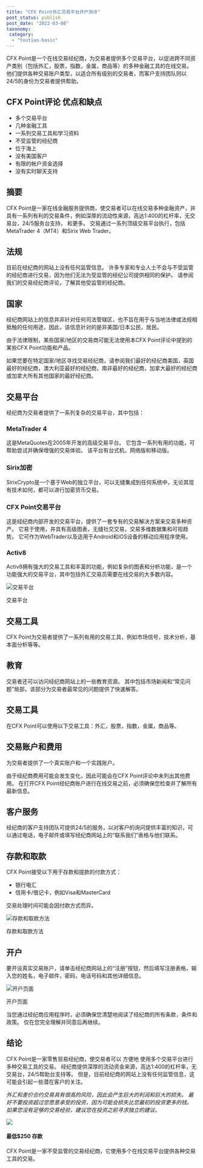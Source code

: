 ```yaml
---
title: "CFX Point外汇交易平台开户测评"
post_status: publish
post_date: "2022-03-08"
taxonomy:
 category: 
  - "toutiao-basic"
---
```


CFX Point是一个在线交易经纪商，为交易者提供多个交易平台，以促进跨不同资产类别（包括外汇，股票，指数，金属，商品等）的多种金融工具的在线交易。 他们提供各种交易账户类型，以适合所有级别的交易者，而客户支持团队则以24/5的身份为交易者提供帮助。

## CFX Point评论 优点和缺点
- 多个交易平台
- 几种金融工具
- 一系列交易工具和学习资料
- 不受监管的经纪商
- 位于海上
- 没有美国客户
- 有限的帐户资金选择
- 没有实时聊天支持


## 摘要

CFX Point是一家在线金融服务提供商，使交易者可以在线交易多种金融资产，并具有一系列有利的交易条件，例如深厚的流动性来源，高达1:400的杠杆率，无交易台，24/5服务台支持， 和更多。 交易通过一系列顶级交易平台执行，包括MetaTrader 4（MT4）和Sirix Web Trader。

## 法规

目前在经纪商的网站上没有任何监管信息。 许多专家和专业人士不会与不受监管的经纪商进行交易，因为他们无法为受监管的经纪公司提供相同的保护。 请参阅我们的交易经纪商评论，了解其他受监管的经纪商。

## 国家

经纪商网站上的信息并非针对任何司法管辖区，也不旨在用于与当地法律或法规相抵触的任何用途，因此，该信息针对的是非美国/日本公民，居民。

由于法律限制，某些国家/地区的交易商可能无法使用本CFX Point评论中提到的某些CFX Point功能和产品。

如果您要在特定国家/地区寻找交易经纪商，请参阅我们最好的经纪商美国，英国最好的经纪商，澳大利亚最好的经纪商，南非最好的经纪商，加拿大最好的经纪商或加拿大所有其他国家的最好经纪商。

## 交易平台

经纪商为交易者提供了一系列复杂的交易平台，其中包括：

### MetaTrader 4

这是MetaQuotes在2005年开发的高级交易平台。 它包含一系列有用的功能，可帮助尝试并确保增强的交易体验。 该平台有台式机，网络版和移动版。

### Sirix加密

SirixCrypto是一个基于Web的独立平台，可以无缝集成到任何系统中，无论其现有技术如何，都可以进行加密货币交易。

### CFX Point交易平台

这是经纪商内部开发的交易平台，提供了一套专有的交易解决方案来交易多种资产。 它易于使用，并具有高级图表，无缝社交交易，交易多维数据集和可视趋势。 它可作为WebTrader以及适用于Android和iOS设备的移动应用程序使用。

### Activ8

Activ8拥有强大的交易工具和丰富的功能，例如复杂的图表和分析功能，是一个功能强大的交易平台，其中包括外汇交易员需要在线交易的大多数内容。

![交易平台](https://cdn.fendou.la/funstoutiao/2020/11/CFX-Point-Review-Trading-Platform-.jpg "交易平台")

交易平台

## 交易工具

CFX Point为交易者提供了一系列有用的交易工具，例如市场信号，技术分析，基本面分析等等。

## 教育

交易者还可以访问经纪商网站上的一些教育资源。 其中包括市场新闻和“常见问题”局部，该部分为交易者最常见的问题提供了快速解答。

## 交易工具

在CFX Point可以使用以下交易工具：外汇，股票，指数，金属，商品等。

## 交易账户和费用

为交易者提供了一个真实账户和一个实践账户。

由于经纪商费用可能会发生变化，因此可能会在CFX Point评论中未列出其他费用。 在打开CFX Point经纪商账户进行在线交易之前，必须确保您检查并了解所有最新信息。

## 客户服务

经纪商的客户支持团队可提供24/5的服务，以对客户的询问提供丰富的知识，可以通过电话，电子邮件或填写经纪商网站上的“联系我们”表格与他们联系。

## 存款和取款

CFX Point接受以下用于存款和提款的付款方式：
- 银行电汇
- 信用卡/借记卡，例如Visa和MasterCard

交易处理时间可能会因付款方式而异。

![存款和取款方法](https://cdn.fendou.la/funstoutiao/2020/11/CFX-Point-Review-Deposit-and-Withdrawal-Methods-1024x421.jpg "存款和提款方法")

存款和取款方法

## 开户

要开设真实交易账户，请单击经纪商网站上的“注册”按钮，然后填写注册表格，输入您的姓名，电子邮件，密码，电话号码和其他详细信息。

![开户页面](https://cdn.fendou.la/funstoutiao/2020/11/CFX-Point-Review-Account-Opening-Page-332x1024.jpg "开户页面")

开户页面

当您通过经纪商应用程序时，必须确保您清楚地阅读了经纪商的所有条款，条件和政策。 仅在您完全理解并同意后再继续。

## 结论

CFX Point是一家零售贸易经纪商，使交易者可以 方便地 使用多个交易平台进行多种交易工具的交易。 经纪商提供深厚的流动资金来源，高达1:400的杠杆率，无交易台，24/5帮助台支持等。 但是，目前经纪商的网站上没有任何监管信息，这可能会引起一些潜在客户的关注。

_外汇和差价合约交易具有很高的风险，因此会产生巨大的利润和巨大的损失。 最好不要投资超过您愿意承受的投资，因为可能会损失比您最初的投资更多的钱。 如果您没有足够的交易经验，建议您在投资之前寻求独立的建议。_

![](https://cdn.fendou.la/funstoutiao/2020/11/CFX-Point-Logo.png)

#### **最低$250** 存款

CFX Point是一家不受监管的交易经纪商，它使用多个在线交易平台提供各种交易工具的交易。
